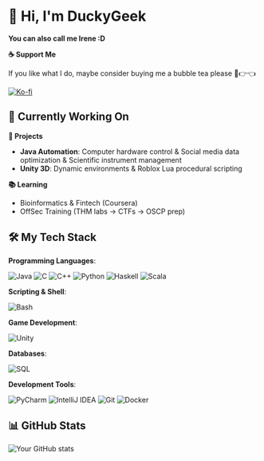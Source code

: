 # 👋 Hi, I'm DuckyGeek  
**You can also call me Irene :D**

**☕ Support Me**  

If you like what I do, maybe consider buying me a bubble tea please 🥺👉👈

[![Ko-fi](https://img.shields.io/badge/Buy_Me_Bubble_Tea-FF5E5B?style=for-the-badge&logo=ko-fi&logoColor=white)](https://ko-fi.com/duckygeek3713)

## 🔧 Currently Working On

**🚀 Projects**  
- **Java Automation**: Computer hardware control & Social media data optimization & Scientific instrument management
- **Unity 3D**: Dynamic environments & Roblox Lua procedural scripting  

**📚 Learning**  
- Bioinformatics & Fintech (Coursera)  
- OffSec Training (THM labs → CTFs → OSCP prep)  

## 🛠️ My Tech Stack

**Programming Languages**:  

![Java](https://img.shields.io/badge/Java-ED8B00?style=flat&logo=openjdk&logoColor=white)
![C](https://img.shields.io/badge/C-A8B9CC?style=flat&logo=c&logoColor=black)
![C++](https://img.shields.io/badge/C++-00599C?style=flat&logo=c%2B%2B&logoColor=white)
![Python](https://img.shields.io/badge/Python-3776AB?style=flat&logo=python&logoColor=white)
![Haskell](https://img.shields.io/badge/Haskell-5D4F85?style=flat&logo=haskell&logoColor=white)
![Scala](https://img.shields.io/badge/Scala-DC322F?style=flat&logo=scala&logoColor=white)

**Scripting & Shell**:  

![Bash](https://img.shields.io/badge/Bash-4EAA25?style=flat&logo=gnu-bash&logoColor=white)

**Game Development**:  

![Unity](https://img.shields.io/badge/Unity-000000?style=flat&logo=unity&logoColor=white)

**Databases**:  

![SQL](https://img.shields.io/badge/SQL-4479A1?style=flat&logo=mysql&logoColor=white)

**Development Tools**:  

![PyCharm](https://img.shields.io/badge/PyCharm-21A789?style=flat&logo=pycharm&logoColor=white)
![IntelliJ IDEA](https://img.shields.io/badge/IntelliJ_IDEA-000000?style=flat&logo=intellij-idea&logoColor=white)
![Git](https://img.shields.io/badge/Git-F05032?style=flat&logo=git&logoColor=white)
![Docker](https://img.shields.io/badge/Docker-2496ED?style=flat&logo=docker&logoColor=white)

## 📊 GitHub Stats

![Your GitHub stats](https://github-readme-stats.vercel.app/api?username=DuckyGeek&show_icons=true&theme=radical)


